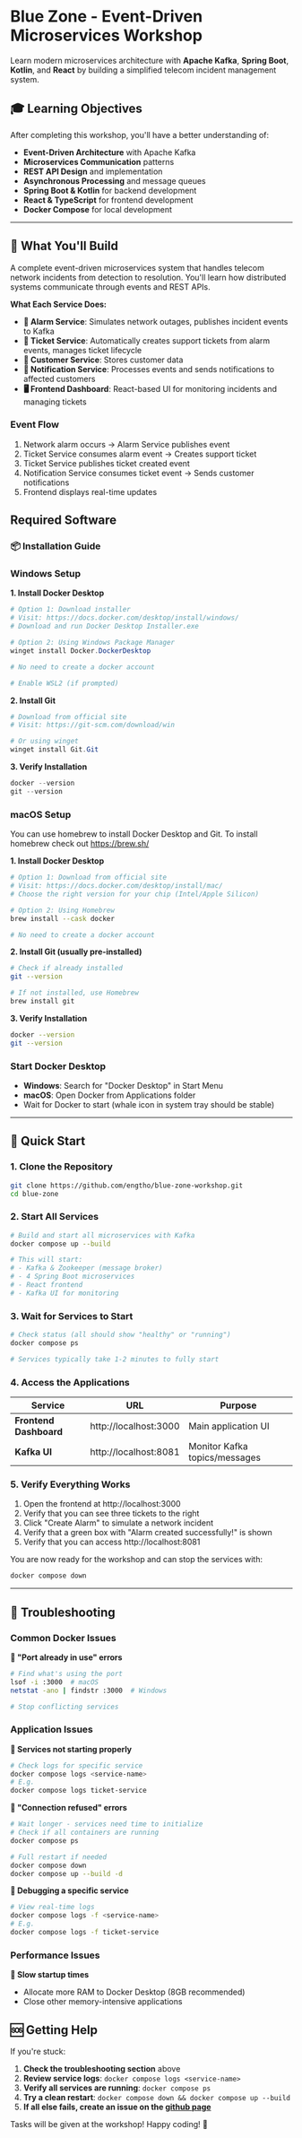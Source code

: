 # Blue Zone - Event-Driven Microservices Workshop

Learn modern microservices architecture with **Apache Kafka**, **Spring Boot**, **Kotlin**, and **React** by building a simplified telecom incident management system.

## 🎓 Learning Objectives

After completing this workshop, you'll have a better understanding of:

- **Event-Driven Architecture** with Apache Kafka
- **Microservices Communication** patterns
- **REST API Design** and implementation
- **Asynchronous Processing** and message queues
- **Spring Boot & Kotlin** for backend development
- **React & TypeScript** for frontend development
- **Docker Compose** for local development

---
## 🎯 What You'll Build

A complete event-driven microservices system that handles telecom network incidents from detection to resolution. You'll learn how distributed systems communicate through events and REST APIs.

**What Each Service Does:**

- **🚨 Alarm Service**: Simulates network outages, publishes incident events to Kafka
- **🎫 Ticket Service**: Automatically creates support tickets from alarm events, manages ticket lifecycle
- **👥 Customer Service**: Stores customer data
- **📧 Notification Service**: Processes events and sends notifications to affected customers
- **🖥️ Frontend Dashboard**: React-based UI for monitoring incidents and managing tickets

### Event Flow
1. Network alarm occurs → Alarm Service publishes event
2. Ticket Service consumes alarm event → Creates support ticket  
3. Ticket Service publishes ticket created event
4. Notification Service consumes ticket event → Sends customer notifications
5. Frontend displays real-time updates

## Required Software

### 📦 Installation Guide

### Windows Setup

**1. Install Docker Desktop**
```powershell
# Option 1: Download installer
# Visit: https://docs.docker.com/desktop/install/windows/
# Download and run Docker Desktop Installer.exe

# Option 2: Using Windows Package Manager
winget install Docker.DockerDesktop

# No need to create a docker account

# Enable WSL2 (if prompted)
```

**2. Install Git**
```powershell
# Download from official site
# Visit: https://git-scm.com/download/win

# Or using winget
winget install Git.Git
```

**3. Verify Installation**
```powershell
docker --version
git --version
```

### macOS Setup

You can use homebrew to install Docker Desktop and Git. To install homebrew check out https://brew.sh/

**1. Install Docker Desktop**
```bash
# Option 1: Download from official site
# Visit: https://docs.docker.com/desktop/install/mac/
# Choose the right version for your chip (Intel/Apple Silicon)

# Option 2: Using Homebrew
brew install --cask docker

# No need to create a docker account
```

**2. Install Git (usually pre-installed)**
```bash
# Check if already installed
git --version

# If not installed, use Homebrew
brew install git
```

**3. Verify Installation**
```bash
docker --version
git --version
```

### Start Docker Desktop
- **Windows**: Search for "Docker Desktop" in Start Menu
- **macOS**: Open Docker from Applications folder
- Wait for Docker to start (whale icon in system tray should be stable)

---

## 🚀 Quick Start

### 1. Clone the Repository
```bash
git clone https://github.com/engtho/blue-zone-workshop.git
cd blue-zone
```

### 2. Start All Services
```bash
# Build and start all microservices with Kafka
docker compose up --build

# This will start:
# - Kafka & Zookeeper (message broker)
# - 4 Spring Boot microservices  
# - React frontend
# - Kafka UI for monitoring
```

### 3. Wait for Services to Start
```bash
# Check status (all should show "healthy" or "running")
docker compose ps

# Services typically take 1-2 minutes to fully start
```

### 4. Access the Applications

| Service | URL | Purpose |
|---------|-----|---------|
| **Frontend Dashboard** | http://localhost:3000 | Main application UI |
| **Kafka UI** | http://localhost:8081 | Monitor Kafka topics/messages |

### 5. Verify Everything Works
1. Open the frontend at http://localhost:3000
2. Verify that you can see three tickets to the right
3. Click "Create Alarm" to simulate a network incident
4. Verify that a green box with "Alarm created successfully!" is shown
5. Verify that you can access http://localhost:8081

You are now ready for the workshop and can stop the services with:
```bash
docker compose down
```
---


## 🐛 Troubleshooting

### Common Docker Issues

**🔴 "Port already in use" errors**
```bash
# Find what's using the port
lsof -i :3000  # macOS
netstat -ano | findstr :3000  # Windows

# Stop conflicting services
```

### Application Issues

**🔴 Services not starting properly**
```bash
# Check logs for specific service
docker compose logs <service-name>
# E.g. 
docker compose logs ticket-service  

```

**🔴 "Connection refused" errors**
```bash
# Wait longer - services need time to initialize
# Check if all containers are running
docker compose ps

# Full restart if needed
docker compose down
docker compose up --build -d
```

**🔴 Debugging a specific service** 
```bash
# View real-time logs 
docker compose logs -f <service-name>
# E.g. 
docker compose logs -f ticket-service
```

### Performance Issues

**🔴 Slow startup times**
- Allocate more RAM to Docker Desktop (8GB recommended)
- Close other memory-intensive applications

## 🆘 Getting Help

If you're stuck:

1. **Check the troubleshooting section** above
2. **Review service logs**: `docker compose logs <service-name>`
3. **Verify all services are running**: `docker compose ps`
4. **Try a clean restart**: `docker compose down && docker compose up --build`
5. **If all else fails, create an issue on the [github page](https://github.com/engtho/blue-zone-workshop/issues/new)**

Tasks will be given at the workshop!
Happy coding! 🚀
